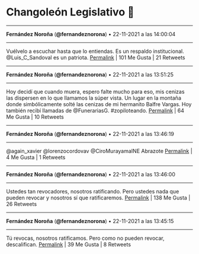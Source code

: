 # Changoleón Legislativo 🙈
*****
**Fernández Noroña** (**@fernandeznorona**) • 22-11-2021 a las 14:00:04
*****
Vuélvelo a escuchar hasta que lo entiendas. Es un respaldo institucional. @Luis_C_Sandoval es un patriota.
[Permalink](https://twitter.com/fernandeznorona/status/1462903734317453321) | 101 Me Gusta | 21 Retweets
*****
**Fernández Noroña** (**@fernandeznorona**) • 22-11-2021 a las 13:51:25
*****
Hoy decidí que cuando muera, espero falte mucho para eso, mis cenizas las dispersen en lo que llamamos la súper vista. Un lugar en la montaña donde simbólicamente solté las cenizas de mi hermanito Balfre Vargas. Hoy también recibí llamadas de @FunerariasG. #zopiloteando.
[Permalink](https://twitter.com/fernandeznorona/status/1462901557771464706) | 64 Me Gusta | 10 Retweets
*****
**Fernández Noroña** (**@fernandeznorona**) • 22-11-2021 a las 13:46:19
*****
@again_xavier @lorenzocordovav @CiroMurayamaINE Abrazote
[Permalink](https://twitter.com/fernandeznorona/status/1462900276453539840) | 4 Me Gusta | 1 Retweets
*****
**Fernández Noroña** (**@fernandeznorona**) • 22-11-2021 a las 13:46:00
*****
Ustedes tan revocadores, nosotros ratificando. Pero ustedes nada que pueden revocar y nosotros sí que ratificaremos.
[Permalink](https://twitter.com/fernandeznorona/status/1462900196484923396) | 138 Me Gusta | 26 Retweets
*****
**Fernández Noroña** (**@fernandeznorona**) • 22-11-2021 a las 13:45:15
*****
Tú revocas, nosotros ratificamos. Pero como no pueden revocar, descalifican.
[Permalink](https://twitter.com/fernandeznorona/status/1462900006566785030) | 39 Me Gusta | 8 Retweets